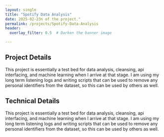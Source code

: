 ```yaml
---
layout: single
title: "Spotify Data Analysis"
date: 2025-02-23n of the project."
permalink: /projects/Spotify-Data-Analysis
header:
  overlay_filter: 0.5  # Darken the banner image

---
```


## Project Details
This project is essentially a test bed for data analysis, cleansing, api interfacing, and machine learning when I arrive at that stage. I am using my long term listening logs and writing scripts that can be used to remove any personal identifiers from the dataset, so this can be used by others as well. 

## Technical Details 
This project is essentially a test bed for data analysis, cleansing, api interfacing, and machine learning when I arrive at that stage. I am using my long term listening logs and writing scripts that can be used to remove any personal identifiers from the dataset, so this can be used by others as well. 